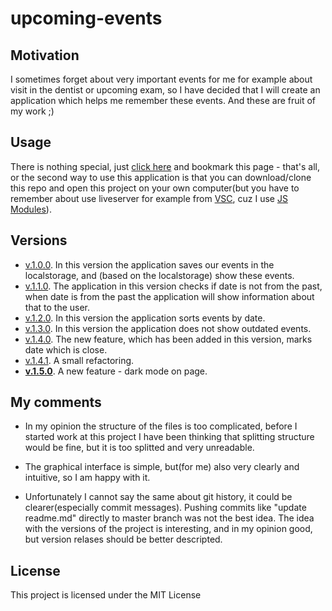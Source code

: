 # upcoming-events


## Motivation

I sometimes forget about very important events for me for example about visit in the dentist or upcoming exam,
so I have decided that I will create an application which helps me remember these events. And these are fruit of my work ;)

## Usage

There is nothing special, just [click here](https://mb-dir.github.io/upcoming-events/) and bookmark this page - that's all, or the second way to use this application is that you can download/clone this repo and open this project on your own computer(but you have to remember about use liveserver for example from [VSC](https://code.visualstudio.com/), cuz I use [JS Modules](https://javascript.info/modules-intro#what-is-a-module)).

## Versions

- [v.1.0.0](https://github.com/mb-dir/upcoming-events/releases/tag/v.1.0.0).
In this version the application saves our events in the localstorage, and (based on the localstorage) show these events.
- [v.1.1.0](https://github.com/mb-dir/upcoming-events/releases/tag/v.1.1.0).
The application in this version checks if date is not from the past, when date is from the past the application will show information about that to the user.
- [v.1.2.0](https://github.com/mb-dir/upcoming-events/releases/tag/v.1.2.0).
In this version the application sorts events by date.
- [v.1.3.0](https://github.com/mb-dir/upcoming-events/releases/tag/v.1.3.0).
In this version the application does not show outdated events.
- [v.1.4.0](https://github.com/mb-dir/upcoming-events/releases/tag/v.1.4.0).
The new feature, which has been added in this version, marks date which is close.
- [v.1.4.1](https://github.com/mb-dir/upcoming-events/releases/tag/v.1.4.1).
A small refactoring.
- [**v.1.5.0**](https://github.com/mb-dir/upcoming-events/releases/tag/v.1.5.0).
A new feature - dark mode on page.

## My comments

- In my opinion the structure of the files is too complicated, before I started work at this project I have been thinking that splitting structure would be fine, but it is too splitted and very unreadable.

- The graphical interface is simple, but(for me) also very clearly and intuitive, so I am happy with it.

- Unfortunately I cannot say the same about git history, it could be clearer(especially commit messages). Pushing commits like "update readme.md" directly to master branch was not the best idea. The idea with the versions of the project is interesting, and in my opinion good, but version relases should be better descripted.

## License

This project is licensed under the MIT License
